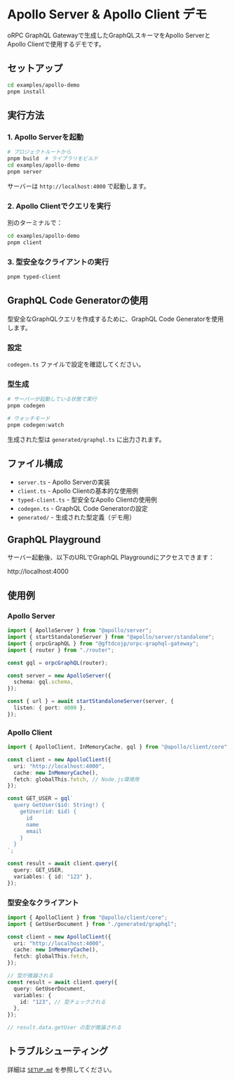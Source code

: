 # Apollo Server & Apollo Client デモ

oRPC GraphQL Gatewayで生成したGraphQLスキーマをApollo ServerとApollo Clientで使用するデモです。

## セットアップ

```bash
cd examples/apollo-demo
pnpm install
```

## 実行方法

### 1. Apollo Serverを起動

```bash
# プロジェクトルートから
pnpm build  # ライブラリをビルド
cd examples/apollo-demo
pnpm server
```

サーバーは `http://localhost:4000` で起動します。

### 2. Apollo Clientでクエリを実行

別のターミナルで：

```bash
cd examples/apollo-demo
pnpm client
```

### 3. 型安全なクライアントの実行

```bash
pnpm typed-client
```

## GraphQL Code Generatorの使用

型安全なGraphQLクエリを作成するために、GraphQL Code Generatorを使用します。

### 設定

`codegen.ts` ファイルで設定を確認してください。

### 型生成

```bash
# サーバーが起動している状態で実行
pnpm codegen

# ウォッチモード
pnpm codegen:watch
```

生成された型は `generated/graphql.ts` に出力されます。

## ファイル構成

- `server.ts` - Apollo Serverの実装
- `client.ts` - Apollo Clientの基本的な使用例
- `typed-client.ts` - 型安全なApollo Clientの使用例
- `codegen.ts` - GraphQL Code Generatorの設定
- `generated/` - 生成された型定義（デモ用）

## GraphQL Playground

サーバー起動後、以下のURLでGraphQL Playgroundにアクセスできます：

http://localhost:4000

## 使用例

### Apollo Server

```typescript
import { ApolloServer } from "@apollo/server";
import { startStandaloneServer } from "@apollo/server/standalone";
import { orpcGraphQL } from "@gftdcojp/orpc-graphql-gateway";
import { router } from "./router";

const gql = orpcGraphQL(router);

const server = new ApolloServer({
  schema: gql.schema,
});

const { url } = await startStandaloneServer(server, {
  listen: { port: 4000 },
});
```

### Apollo Client

```typescript
import { ApolloClient, InMemoryCache, gql } from "@apollo/client/core";

const client = new ApolloClient({
  uri: "http://localhost:4000",
  cache: new InMemoryCache(),
  fetch: globalThis.fetch, // Node.js環境用
});

const GET_USER = gql`
  query GetUser($id: String!) {
    getUser(id: $id) {
      id
      name
      email
    }
  }
`;

const result = await client.query({
  query: GET_USER,
  variables: { id: "123" },
});
```

### 型安全なクライアント

```typescript
import { ApolloClient } from "@apollo/client/core";
import { GetUserDocument } from "./generated/graphql";

const client = new ApolloClient({
  uri: "http://localhost:4000",
  cache: new InMemoryCache(),
  fetch: globalThis.fetch,
});

// 型が推論される
const result = await client.query({
  query: GetUserDocument,
  variables: {
    id: "123", // 型チェックされる
  },
});

// result.data.getUser の型が推論される
```

## トラブルシューティング

詳細は [`SETUP.md`](./SETUP.md) を参照してください。
